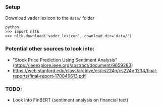 ### Setup

Download vader lexicon to the `data/` folder
```
python
>>> import nltk
>>> nltk.download('vader_lexicon', download_dir='data/')
```

### Potential other sources to look into:
* "Stock Price Prediction Using Sentiment Analysis" (https://ieeexplore.ieee.org/abstract/document/9659283)
* https://web.stanford.edu/class/archive/cs/cs224n/cs224n.1234/final-reports/final-report-170049613.pdf

### TODO:
* Look into FinBERT (sentiment analysis on financial text)